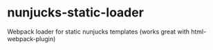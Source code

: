 # nunjucks-static-loader
Webpack loader for static nunjucks templates (works great with html-webpack-plugin)
